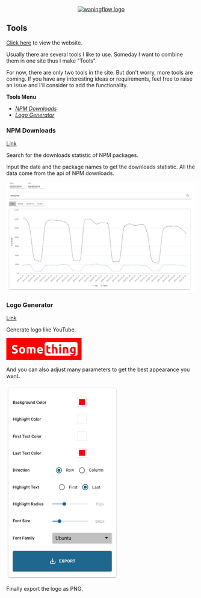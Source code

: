 <p align="center"><a href="https://tools.waningflow.com/" target="_blank" rel="noopener noreferrer"><img width="100" src="https://tools.waningflow.com/WebIcon.png" alt="waningflow logo"></a></p>

## Tools

[Click here](https://tools.waningflow.com/) to view the website.

Usually there are several tools I like to use. Someday I want to combine them in one site thus I make "Tools". 

For now, there are only two tools in the site. But don't worry, more tools are coming. If you have any interesting ideas or requirements, feel free to raise an issue and I'll consider to add the functionality.

__Tools Menu__

 - [_NPM Downloads_](#NPM-Downloads)
 - [_Logo Generator_](#Logo-Generator)

### NPM Downloads 
[Link](https://tools.waningflow.com/npm-download)

Search for the downloads statistic of NPM packages.

Input the date and the package names to get the downloads statistic.
All the data come from the api of NPM downloads.
<p align="left"><img width="800" src="./public/npmdownload_sc_rm.png"></p>

### Logo Generator
[Link](https://tools.waningflow.com/logo-generate)

Generate logo like YouTube.
<p align="left"><img width="200" src="./public/Something_rm.png" ></p>
And you can also adjust many parameters to get the best appearance you want.
<p align="left"><img width="300" src="./public/logogenerate_sc_rm.png"></p>
Finally export the logo as PNG.